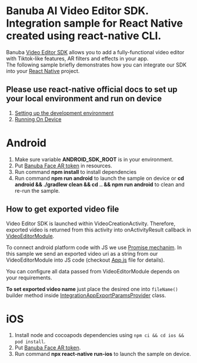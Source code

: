 # Banuba AI Video Editor SDK. Integration sample for React Native created using react-native CLI.
Banuba [Video Editor SDK](https://www.banuba.com/video-editor-sdk) allows you to add a fully-functional video editor with Tiktok-like features, AR filters and effects in your app.   
The following sample briefly demonstrates how you can integrate our SDK into your [React Native](https://reactnative.dev/) project.

## Please use react-native official docs to set up your local environment and run on device
1. [Setting up the development environment](https://reactnative.dev/docs/environment-setup)
2. [Running On Device](https://reactnative.dev/docs/running-on-device)

# Android
1. Make sure variable **ANDROID_SDK_ROOT** is in your environment.
2. Put [Banuba Face AR token](https://github.com/Banuba/ve-sdk-react-native-cli-integration-sample/blob/main/android/app/src/main/res/values/strings.xml#5) in resources.
3. Run command **npm install** to install dependencies
4. Run command **npm run android** to launch the sample on device or **cd android && ./gradlew clean && cd .. && npm run android** to clean and re-run the sample.

## How to get exported video file

Video Editor SDK is launched within VideoCreationActivity. Therefore, exported video is returned from this activity into onActivityResult callback in [VideoEditorModule](https://github.com/Banuba/ve-sdk-react-native-cli-integration-sample/blob/main/android/app/src/main/java/com/vesdkreactnativeintegrationsample/VideoEditorModule.kt).

To connect android platform code with JS we use [Promise mechanim](https://reactnative.dev/docs/native-modules-android#promises). In this sample we send an exported video uri as a string from our VideoEditorModule into JS code (checkout [App.js](https://github.com/Banuba/ve-sdk-react-native-cli-integration-sample/blob/main/App.js#L39) file for details).

You can configure all data passed from VideoEditorModule depends on your requirements.

**To set exported video name** just place the desired one into `fileName()` builder method inside [IntegrationAppExportParamsProvider](https://github.com/Banuba/ve-sdk-react-native-cli-integration-sample/blob/main/android/app/src/main/java/com/vesdkreactnativeintegrationsample/videoeditor/export/IntegrationAppExportParamsProvider.kt#L39) class.

# iOS
1. Install node and cocoapods dependencies using `npm ci && cd ios && pod install`.
2. Put [Banuba Face AR token](https://github.com/Banuba/ve-sdk-react-native-cli-integration-sample/blob/main/ios/VideoEditorModule.swift#L34).
3. Run command **npx react-native run-ios** to launch the sample on device.
